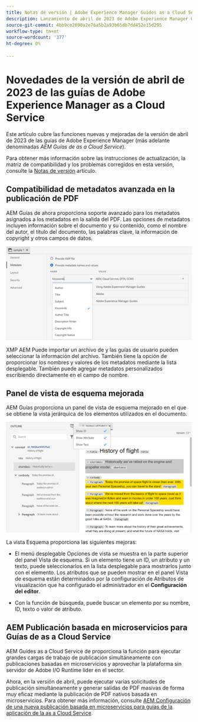 ```yaml
---
title: Notas de versión | Adobe Experience Manager Guides as a Cloud Service, versión de abril de 2023
description: Lanzamiento de abril de 2023 de Adobe Experience Manager Guides as a Cloud Service
source-git-commit: 4bb9ce2690a2e76a5b2a93b65db7dd452e15d295
workflow-type: tm+mt
source-wordcount: '377'
ht-degree: 0%

---
```


# Novedades de la versión de abril de 2023 de las guías de Adobe Experience Manager as a Cloud Service

Este artículo cubre las funciones nuevas y mejoradas de la versión de abril de 2023 de las guías de Adobe Experience Manager (más adelante denominadas *AEM Guías de as a Cloud Service*).

Para obtener más información sobre las instrucciones de actualización, la matriz de compatibilidad y los problemas corregidos en esta versión, consulte la [Notas de versión](release-notes-2023.4.0.md) artículo.

## Compatibilidad de metadatos avanzada en la publicación de PDF

AEM Guías de ahora proporciona soporte avanzado para los metadatos asignados a los metadatos en la salida del PDF. Las opciones de metadatos incluyen información sobre el documento y su contenido, como el nombre del autor, el título del documento, las palabras clave, la información de copyright y otros campos de datos.

<img src="assets/pdf-metadata.png" alt=" metadatos pdf nativos">

XMP AEM Puede importar un archivo de y las guías de usuario pueden seleccionar la información del archivo. También tiene la opción de proporcionar los nombres y valores de los metadatos mediante la lista desplegable. También puede agregar metadatos personalizados escribiendo directamente en el campo de nombre.


## Panel de vista de esquema mejorada

AEM Guías proporciona un panel de vista de esquema mejorado en el que se obtiene la vista jerárquica de los elementos utilizados en el documento.

<img src="assets/select-element-content-outline-view_cs.png" alt=" metadatos pdf nativos">

La vista Esquema proporciona las siguientes mejoras:

* El menú desplegable Opciones de vista se muestra en la parte superior del panel Vista de esquema. Si un elemento tiene un ID, un atributo y un texto, puede seleccionarlos en la lista desplegable para mostrarlos junto con el elemento. Los atributos que se pueden mostrar en el panel Vista de esquema están determinados por la configuración de Atributos de visualización que ha configurado el administrador en el **Configuración del editor**.

* Con la función de búsqueda, puede buscar un elemento por su nombre, ID, texto o valor de atributo.


## AEM Publicación basada en microservicios para Guías de as a Cloud Service

AEM Guides as a Cloud Service de proporciona la función para ejecutar grandes cargas de trabajo de publicación simultáneamente con publicaciones basadas en microservicios y aprovechar la plataforma sin servidor de Adobe I/O Runtime líder en el sector.

Ahora, en la versión de abril, puede ejecutar varias solicitudes de publicación simultáneamente y generar salidas de PDF masivas de forma muy eficaz mediante la publicación de PDF nativos basada en microservicios.
Para obtener más información, consulte [AEM Configuración de una nueva publicación basada en microservicios para guías de la aplicación de la as a Cloud Service](../knowledge-base/publishing/configure-microservices.md).

